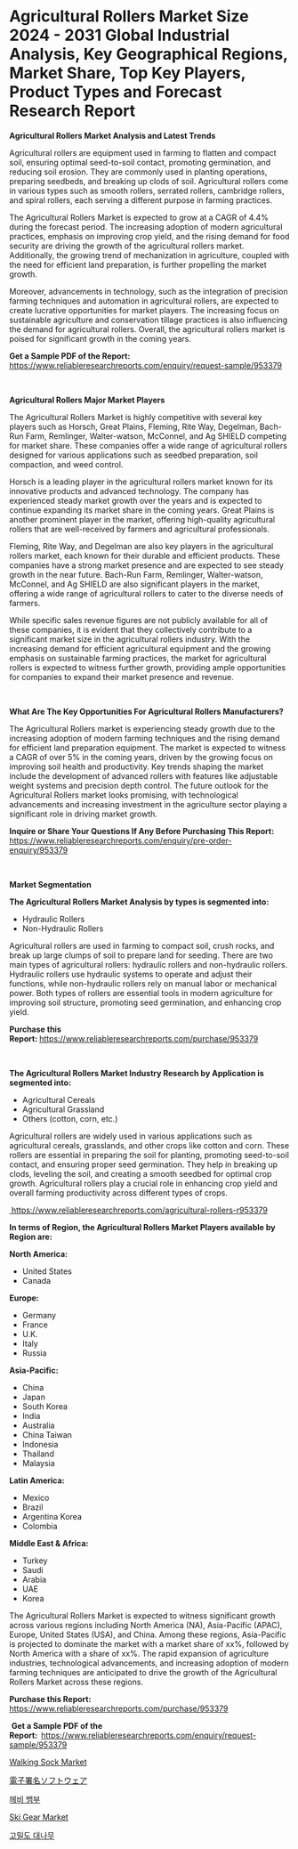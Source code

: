 <p><h1>Agricultural Rollers Market Size 2024 - 2031 Global Industrial Analysis, Key Geographical Regions, Market Share, Top Key Players, Product Types and Forecast Research Report</h1></p><p><strong>Agricultural Rollers Market Analysis and Latest Trends</strong></p>
<p><p>Agricultural rollers are equipment used in farming to flatten and compact soil, ensuring optimal seed-to-soil contact, promoting germination, and reducing soil erosion. They are commonly used in planting operations, preparing seedbeds, and breaking up clods of soil. Agricultural rollers come in various types such as smooth rollers, serrated rollers, cambridge rollers, and spiral rollers, each serving a different purpose in farming practices.</p><p>The Agricultural Rollers Market is expected to grow at a CAGR of 4.4% during the forecast period. The increasing adoption of modern agricultural practices, emphasis on improving crop yield, and the rising demand for food security are driving the growth of the agricultural rollers market. Additionally, the growing trend of mechanization in agriculture, coupled with the need for efficient land preparation, is further propelling the market growth.</p><p>Moreover, advancements in technology, such as the integration of precision farming techniques and automation in agricultural rollers, are expected to create lucrative opportunities for market players. The increasing focus on sustainable agriculture and conservation tillage practices is also influencing the demand for agricultural rollers. Overall, the agricultural rollers market is poised for significant growth in the coming years.</p></p>
<p><strong>Get a Sample PDF of the Report:&nbsp;</strong> <a href="https://www.reliableresearchreports.com/enquiry/request-sample/953379">https://www.reliableresearchreports.com/enquiry/request-sample/953379</a></p>
<p>&nbsp;</p>
<p><strong>Agricultural Rollers Major Market Players</strong></p>
<p><p>The Agricultural Rollers Market is highly competitive with several key players such as Horsch, Great Plains, Fleming, Rite Way, Degelman, Bach-Run Farm, Remlinger, Walter-watson, McConnel, and Ag SHIELD competing for market share. These companies offer a wide range of agricultural rollers designed for various applications such as seedbed preparation, soil compaction, and weed control.</p><p>Horsch is a leading player in the agricultural rollers market known for its innovative products and advanced technology. The company has experienced steady market growth over the years and is expected to continue expanding its market share in the coming years. Great Plains is another prominent player in the market, offering high-quality agricultural rollers that are well-received by farmers and agricultural professionals.</p><p>Fleming, Rite Way, and Degelman are also key players in the agricultural rollers market, each known for their durable and efficient products. These companies have a strong market presence and are expected to see steady growth in the near future. Bach-Run Farm, Remlinger, Walter-watson, McConnel, and Ag SHIELD are also significant players in the market, offering a wide range of agricultural rollers to cater to the diverse needs of farmers.</p><p>While specific sales revenue figures are not publicly available for all of these companies, it is evident that they collectively contribute to a significant market size in the agricultural rollers industry. With the increasing demand for efficient agricultural equipment and the growing emphasis on sustainable farming practices, the market for agricultural rollers is expected to witness further growth, providing ample opportunities for companies to expand their market presence and revenue.</p></p>
<p>&nbsp;</p>
<p><strong>What Are The Key Opportunities For Agricultural Rollers Manufacturers?</strong></p>
<p><p>The Agricultural Rollers market is experiencing steady growth due to the increasing adoption of modern farming techniques and the rising demand for efficient land preparation equipment. The market is expected to witness a CAGR of over 5% in the coming years, driven by the growing focus on improving soil health and productivity. Key trends shaping the market include the development of advanced rollers with features like adjustable weight systems and precision depth control. The future outlook for the Agricultural Rollers market looks promising, with technological advancements and increasing investment in the agriculture sector playing a significant role in driving market growth.</p></p>
<p><strong>Inquire or Share Your Questions If Any Before Purchasing This Report:</strong> <a href="https://www.reliableresearchreports.com/enquiry/pre-order-enquiry/953379">https://www.reliableresearchreports.com/enquiry/pre-order-enquiry/953379</a></p>
<p>&nbsp;</p>
<p><strong>Market Segmentation</strong></p>
<p><strong>The Agricultural Rollers Market Analysis by types is segmented into:</strong></p>
<p><ul><li>Hydraulic Rollers</li><li>Non-Hydraulic Rollers</li></ul></p>
<p><p>Agricultural rollers are used in farming to compact soil, crush rocks, and break up large clumps of soil to prepare land for seeding. There are two main types of agricultural rollers: hydraulic rollers and non-hydraulic rollers. Hydraulic rollers use hydraulic systems to operate and adjust their functions, while non-hydraulic rollers rely on manual labor or mechanical power. Both types of rollers are essential tools in modern agriculture for improving soil structure, promoting seed germination, and enhancing crop yield.</p></p>
<p><strong>Purchase this Report:&nbsp;</strong><a href="https://www.reliableresearchreports.com/purchase/953379">https://www.reliableresearchreports.com/purchase/953379</a></p>
<p>&nbsp;</p>
<p><strong>The Agricultural Rollers Market Industry Research by Application is segmented into:</strong></p>
<p><ul><li>Agricultural Cereals</li><li>Agricultural Grassland</li><li>Others (cotton, corn, etc.)</li></ul></p>
<p><p>Agricultural rollers are widely used in various applications such as agricultural cereals, grasslands, and other crops like cotton and corn. These rollers are essential in preparing the soil for planting, promoting seed-to-soil contact, and ensuring proper seed germination. They help in breaking up clods, leveling the soil, and creating a smooth seedbed for optimal crop growth. Agricultural rollers play a crucial role in enhancing crop yield and overall farming productivity across different types of crops.</p></p>
<p><a href="https://www.reliableresearchreports.com/agricultural-rollers-r953379">&nbsp;https://www.reliableresearchreports.com/agricultural-rollers-r953379</a></p>
<p><strong>In terms of Region, the Agricultural Rollers Market Players available by Region are:</strong></p>
<p>
    <p> <strong> North America: </strong>
        <ul>
            <li>United States</li>
            <li>Canada</li>
        </ul>
        </p> 
    <p> <strong> Europe: </strong>
        <ul>
            <li>Germany</li>
            <li>France</li>
            <li>U.K.</li>
            <li>Italy</li>
            <li>Russia</li>
        </ul>
        </p> 
    <p> <strong> Asia-Pacific: </strong>
        <ul>
            <li>China</li>
            <li>Japan</li>
            <li>South Korea</li>
            <li>India</li>
            <li>Australia</li>
            <li>China Taiwan</li>
            <li>Indonesia</li>
            <li>Thailand</li>
            <li>Malaysia</li>
        </ul>
        </p> 
    <p> <strong> Latin America: </strong>
        <ul>
            <li>Mexico</li>
            <li>Brazil</li>
            <li>Argentina Korea</li>
            <li>Colombia</li>
        </ul>
        </p> 
    <p> <strong> Middle East & Africa: </strong>
        <ul>
            <li>Turkey</li>
            <li>Saudi</li>
            <li>Arabia</li>
            <li>UAE</li>
            <li>Korea</li>
        </ul>
    </p>
    </p>
<p><p>The Agricultural Rollers Market is expected to witness significant growth across various regions including North America (NA), Asia-Pacific (APAC), Europe, United States (USA), and China. Among these regions, Asia-Pacific is projected to dominate the market with a market share of xx%, followed by North America with a share of xx%. The rapid expansion of agriculture industries, technological advancements, and increasing adoption of modern farming techniques are anticipated to drive the growth of the Agricultural Rollers Market across these regions.</p></p>
<p><strong>Purchase this Report: </strong><a href="https://www.reliableresearchreports.com/purchase/953379">https://www.reliableresearchreports.com/purchase/953379</a></p>
<p>&nbsp;<strong>Get a Sample PDF of the Report:&nbsp;&nbsp;</strong><a href="https://www.reliableresearchreports.com/enquiry/request-sample/953379">https://www.reliableresearchreports.com/enquiry/request-sample/953379</a></p>
<p><strong></strong></p>
<p><p><a href="https://www.linkedin.com/pulse/walking-sock-market-comprehensive-assessment-type-application-riouc?trackingId=3MgoQCeAN%2BgXfI%2FaM8qWUg%3D%3D">Walking Sock Market</a></p><p><a href="https://medium.com/@ryleebauch2023/%E9%9B%BB%E5%AD%90%E7%BD%B2%E5%90%8D%E3%82%BD%E3%83%95%E3%83%88%E3%82%A6%E3%82%A7%E3%82%A2%E5%B8%82%E5%A0%B4%E3%81%AE%E8%A6%8F%E6%A8%A1%E3%81%AF-%E4%B8%96%E7%95%8C%E3%81%AE%E6%A5%AD%E7%95%8C%E3%81%A7%E6%9C%80%E9%81%A9%E3%81%AA%E3%83%9E%E3%83%BC%E3%82%B1%E3%83%86%E3%82%A3%E3%83%B3%E3%82%B0%E3%83%81%E3%83%A3%E3%83%8D%E3%83%AB%E3%82%92%E6%98%8E%E3%82%89%E3%81%8B%E3%81%AB%E3%81%97%E3%81%BE%E3%81%99-5d8d34a6a0a8">電子署名ソフトウェア</a></p><p><a href="https://github.com/khytkeqagplkzqvh/Market-Research-Report-List-2/blob/main/779477052734.md">헤비 뱀부</a></p><p><a href="https://www.linkedin.com/pulse/ski-gear-market-trends-forecast-competitive-analysis-22rwc?trackingId=qS0clkCcX%2FOG%2F%2FO3iLh5pA%3D%3D">Ski Gear Market</a></p><p><a href="https://github.com/TimmyMann6767/Market-Research-Report-List-1/blob/main/823781152735.md">고밀도 대나무</a></p></p>